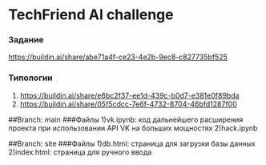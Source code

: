 # TechFriend AI challenge

### Задание
https://buildin.ai/share/abe71a4f-ce23-4e2b-9ec8-c827735bf525

### Типологии
1) https://buildin.ai/share/e6bc2f37-ee1d-439c-b0d7-e381e0f89bda
3) https://buildin.ai/share/05f5cdcc-7e6f-4732-8704-46bfd1287f00

##Branch: main
###Файлы
1)vk.ipynb: код дальнейшего расширения проекта при использовании API VK на больших мощностях
2)hack.ipynb

##Branch: site
###Файлы
1)db.html: страница для загрузки базы данных
2)index.html: страница для ручного ввода
